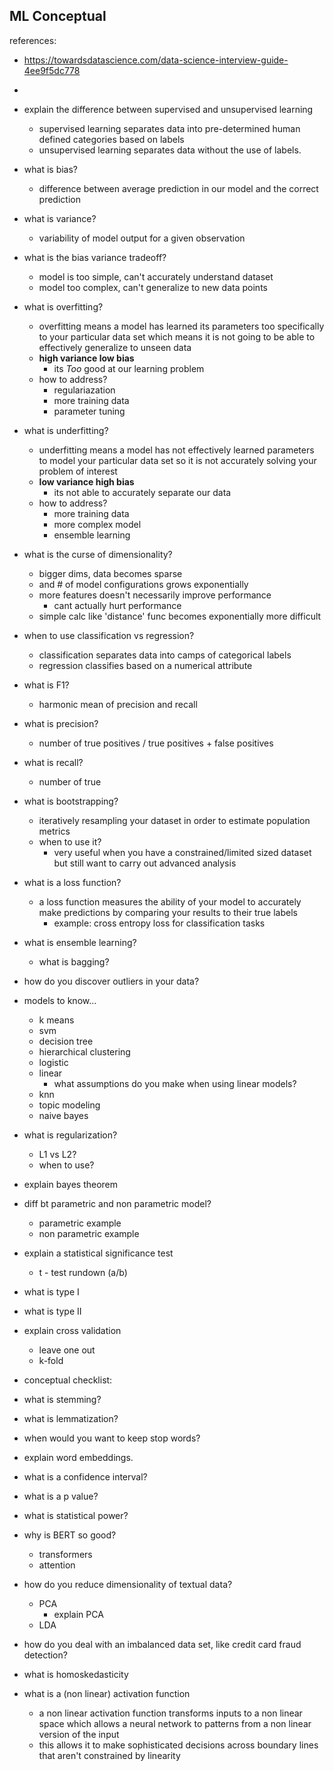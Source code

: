 ## ML Conceptual

references:
  * https://towardsdatascience.com/data-science-interview-guide-4ee9f5dc778
  * 

* explain the difference between supervised and unsupervised learning
  * supervised learning separates data into pre-determined human defined categories based on labels
  * unsupervised learning separates data without the use of labels.
* what is bias?
  * difference between average prediction in our model and the correct prediction
* what is variance?
  * variability of model output for a given observation
* what is the bias variance tradeoff?
  * model is too simple, can't accurately understand dataset
  * model too complex, can't generalize to new data points
* what is overfitting?
  * overfitting means a model has learned its parameters too specifically to your particular data set which means it is not going to be able to effectively generalize to unseen data
  * **high variance low bias**
    * its *Too* good at our learning problem
  * how to address?
    * regulariazation
    * more training data
    * parameter tuning
* what is underfitting?
  * underfitting means a model has not effectively learned parameters to model your particular data set so it is not accurately solving your problem of interest
  * **low variance high bias**
    * its not able to accurately separate our data
  * how to address?
    * more training data
    * more complex model
    * ensemble learning
* what is the curse of dimensionality?
  * bigger dims, data becomes sparse
  * and # of model configurations grows exponentially
  * more features doesn't necessarily improve performance
    * cant actually hurt performance
  * simple calc like 'distance' func becomes exponentially more difficult
* when to use classification vs regression?
  * classification separates data into camps of categorical labels
  * regression classifies based on a numerical attribute
* what is F1?
  * harmonic mean of precision and recall
* what is precision?
  * number of true positives / true positives + false positives
* what is recall?
  * number of true 
* what is bootstrapping?
  * iteratively resampling your dataset in order to estimate population metrics
  * when to use it?
    * very useful when you have a constrained/limited sized dataset but still want to carry out advanced analysis
* what is a loss function?
  * a loss function measures the ability of your model to accurately make predictions by comparing your results to their true labels
    * example: cross entropy loss for classification tasks
* what is ensemble learning?
  * what is bagging?
* how do you discover outliers in your data?
* models to know...
  * k means
  * svm
  * decision tree
  * hierarchical clustering
  * logistic
  * linear
    * what assumptions do you make when using linear models?
  * knn
  * topic modeling
  * naive bayes
* what is regularization?
  * L1 vs L2?
  * when to use?
* explain bayes theorem
* diff bt parametric and non parametric model?
  * parametric example
  * non parametric example
* explain a statistical significance test
  * t - test rundown (a/b)
* what is type I
* what is type II
* explain cross validation
  * leave one out
  * k-fold
* conceptual checklist:
* what is stemming?
* what is lemmatization?
* when would you want to keep stop words?
* explain word embeddings.
* what is a confidence interval?
* what is a p value?
* what is statistical power?
* why is BERT so good?
    * transformers
    * attention
* how do you reduce dimensionality of textual data?
    * PCA
      * explain PCA
    * LDA
* how do you deal with an imbalanced data set, like credit card fraud detection?
* what is homoskedasticity
* what is a (non linear) activation function
  * a non linear activation function transforms inputs to a non linear space which allows a neural network to patterns from a non linear version of the input
  * this allows it to make sophisticated decisions across boundary lines that aren't constrained by linearity